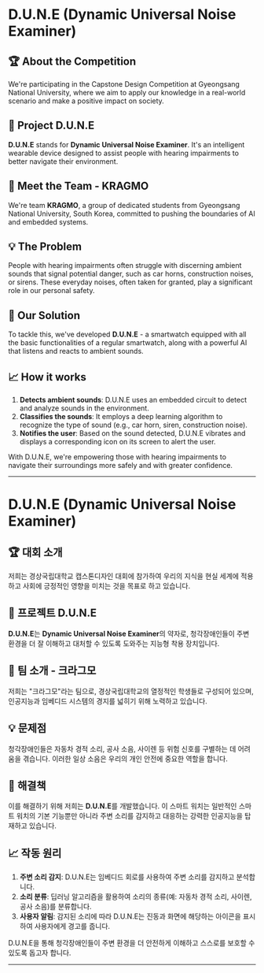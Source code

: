 # D.U.N.E (Dynamic Universal Noise Examiner)

<!-- <div align="center">
    <img src="your_logo_link_here" alt="logo" width="200"/>
    <h3>Empowering the hearing impaired with the power of AI</h3>
</div> -->

## 🏆 About the Competition

We're participating in the Capstone Design Competition at Gyeongsang National University, where we aim to apply our knowledge in a real-world scenario and make a positive impact on society.

## 🚀 Project D.U.N.E

**D.U.N.E** stands for **Dynamic Universal Noise Examiner**. It's an intelligent wearable device designed to assist people with hearing impairments to better navigate their environment.

<!-- ![Product](your_product_image_link_here) -->

## 👥 Meet the Team - KRAGMO

We're team **KRAGMO**, a group of dedicated students from Gyeongsang National University, South Korea, committed to pushing the boundaries of AI and embedded systems.

<!-- ![Team](your_team_image_link_here) -->

## 💡 The Problem

People with hearing impairments often struggle with discerning ambient sounds that signal potential danger, such as car horns, construction noises, or sirens. These everyday noises, often taken for granted, play a significant role in our personal safety.

## 🎯 Our Solution

To tackle this, we've developed **D.U.N.E** - a smartwatch equipped with all the basic functionalities of a regular smartwatch, along with a powerful AI that listens and reacts to ambient sounds.

## 📈 How it works

1. **Detects ambient sounds**: D.U.N.E uses an embedded circuit to detect and analyze sounds in the environment.
2. **Classifies the sounds**: It employs a deep learning algorithm to recognize the type of sound (e.g., car horn, siren, construction noise).
3. **Notifies the user**: Based on the sound detected, D.U.N.E vibrates and displays a corresponding icon on its screen to alert the user.

With D.U.N.E, we're empowering those with hearing impairments to navigate their surroundings more safely and with greater confidence.

---

# D.U.N.E (Dynamic Universal Noise Examiner)

<!-- <div align="center">
    <img src="your_logo_link_here" alt="logo" width="200"/>
    <h3>인공지능을 통해 청각장애인을 지원하는 프로젝트</h3>
</div> -->

## 🏆 대회 소개

저희는 경상국립대학교 캡스톤디자인 대회에 참가하여 우리의 지식을 현실 세계에 적용하고 사회에 긍정적인 영향을 미치는 것을 목표로 하고 있습니다.

## 🚀 프로젝트 D.U.N.E

**D.U.N.E**는 **Dynamic Universal Noise Examiner**의 약자로, 청각장애인들이 주변 환경을 더 잘 이해하고 대처할 수 있도록 도와주는 지능형 착용 장치입니다.

<!-- ![Product](your_product_image_link_here) -->

## 👥 팀 소개 - 크라그모

저희는 "크라그모"라는 팀으로, 경상국립대학교의 열정적인 학생들로 구성되어 있으며, 인공지능과 임베디드 시스템의 경지를 넓히기 위해 노력하고 있습니다.

<!-- ![Team](your_team_image_link_here) -->

## 💡 문제점

청각장애인들은 자동차 경적 소리, 공사 소음, 사이렌 등 위험 신호를 구별하는 데 어려움을 겪습니다. 이러한 일상 소음은 우리의 개인 안전에 중요한 역할을 합니다.

## 🎯 해결책

이를 해결하기 위해 저희는 **D.U.N.E**를 개발했습니다. 이 스마트 워치는 일반적인 스마트 워치의 기본 기능뿐만 아니라 주변 소리를 감지하고 대응하는 강력한 인공지능을 탑재하고 있습니다.

## 📈 작동 원리

1. **주변 소리 감지**: D.U.N.E는 임베디드 회로를 사용하여 주변 소리를 감지하고 분석합니다.
2. **소리 분류**: 딥러닝 알고리즘을 활용하여 소리의 종류(예: 자동차 경적 소리, 사이렌, 공사 소음)를 분류합니다.
3. **사용자 알림**: 감지된 소리에 따라 D.U.N.E는 진동과 화면에 해당하는 아이콘을 표시하여 사용자에게 경고를 줍니다.

D.U.N.E을 통해 청각장애인들이 주변 환경을 더 안전하게 이해하고 스스로를 보호할 수 있도록 돕고자 합니다.

---

